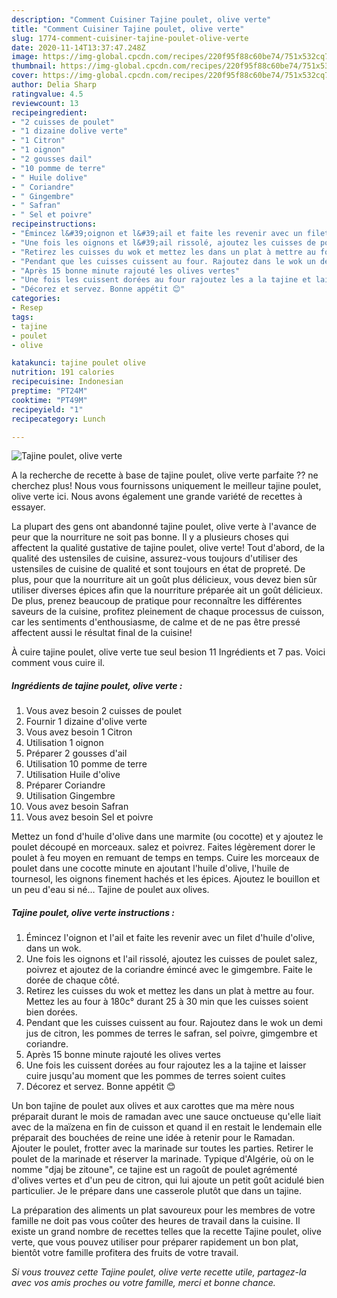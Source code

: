 ```yaml
---
description: "Comment Cuisiner Tajine poulet, olive verte"
title: "Comment Cuisiner Tajine poulet, olive verte"
slug: 1774-comment-cuisiner-tajine-poulet-olive-verte
date: 2020-11-14T13:37:47.248Z
image: https://img-global.cpcdn.com/recipes/220f95f88c60be74/751x532cq70/tajine-poulet-olive-verte-photo-principale-de-la-recette.jpg
thumbnail: https://img-global.cpcdn.com/recipes/220f95f88c60be74/751x532cq70/tajine-poulet-olive-verte-photo-principale-de-la-recette.jpg
cover: https://img-global.cpcdn.com/recipes/220f95f88c60be74/751x532cq70/tajine-poulet-olive-verte-photo-principale-de-la-recette.jpg
author: Delia Sharp
ratingvalue: 4.5
reviewcount: 13
recipeingredient:
- "2 cuisses de poulet"
- "1 dizaine dolive verte"
- "1 Citron"
- "1 oignon"
- "2 gousses dail"
- "10 pomme de terre"
- " Huile dolive"
- " Coriandre"
- " Gingembre"
- " Safran"
- " Sel et poivre"
recipeinstructions:
- "Émincez l&#39;oignon et l&#39;ail et faite les revenir avec un filet d&#39;huile d&#39;olive, dans un wok."
- "Une fois les oignons et l&#39;ail rissolé, ajoutez les cuisses de poulet salez, poivrez et ajoutez de la coriandre émincé avec le gimgembre. Faite le dorée de chaque côté."
- "Retirez les cuisses du wok et mettez les dans un plat à mettre au four. Mettez les au four à 180c° durant 25 à 30 min que les cuisses soient bien dorées."
- "Pendant que les cuisses cuissent au four. Rajoutez dans le wok un demi jus de citron, les pommes de terres le safran, sel poivre, gimgembre et coriandre."
- "Après 15 bonne minute rajouté les olives vertes"
- "Une fois les cuissent dorées au four rajoutez les a la tajine et laisser cuire jusqu&#39;au moment que les pommes de terres soient cuites"
- "Décorez et servez. Bonne appétit 😊"
categories:
- Resep
tags:
- tajine
- poulet
- olive

katakunci: tajine poulet olive 
nutrition: 191 calories
recipecuisine: Indonesian
preptime: "PT24M"
cooktime: "PT49M"
recipeyield: "1"
recipecategory: Lunch

---
```



![Tajine poulet, olive verte](https://img-global.cpcdn.com/recipes/220f95f88c60be74/751x532cq70/tajine-poulet-olive-verte-photo-principale-de-la-recette.jpg)

A la recherche de recette à base de tajine poulet, olive verte parfaite ?? ne cherchez plus! Nous vous fournissons uniquement le meilleur tajine poulet, olive verte ici. Nous avons également une grande variété de recettes à essayer.

La plupart des gens ont abandonné tajine poulet, olive verte à l'avance de peur que la nourriture ne soit pas bonne. Il y a plusieurs choses qui affectent la qualité gustative de tajine poulet, olive verte! Tout d'abord, de la qualité des ustensiles de cuisine, assurez-vous toujours d'utiliser des ustensiles de cuisine de qualité et sont toujours en état de propreté. De plus, pour que la nourriture ait un goût plus délicieux, vous devez bien sûr utiliser diverses épices afin que la nourriture préparée ait un goût délicieux. De plus, prenez beaucoup de pratique pour reconnaître les différentes saveurs de la cuisine, profitez pleinement de chaque processus de cuisson, car les sentiments d'enthousiasme, de calme et de ne pas être pressé affectent aussi le résultat final de la cuisine!

<!--inarticleads1-->

À cuire tajine poulet, olive verte tue seul besion 11 Ingrédients et 7 pas. Voici comment vous cuire il.

##### Ingrédients de tajine poulet, olive verte :

1. Vous avez besoin 2 cuisses de poulet
1. Fournir 1 dizaine d&#39;olive verte
1. Vous avez besoin 1 Citron
1. Utilisation 1 oignon
1. Préparer 2 gousses d&#39;ail
1. Utilisation 10 pomme de terre
1. Utilisation  Huile d&#39;olive
1. Préparer  Coriandre
1. Utilisation  Gingembre
1. Vous avez besoin  Safran
1. Vous avez besoin  Sel et poivre


Mettez un fond d&#39;huile d&#39;olive dans une marmite (ou cocotte) et y ajoutez le poulet découpé en morceaux. salez et poivrez. Faites légèrement dorer le poulet à feu moyen en remuant de temps en temps. Cuire les morceaux de poulet dans une cocotte minute en ajoutant l&#39;huile d&#39;olive, l&#39;huile de tournesol, les oignons finement hachés et les épices. Ajoutez le bouillon et un peu d&#39;eau si né… Tajine de poulet aux olives. 

<!--inarticleads2-->

##### Tajine poulet, olive verte instructions :

1. Émincez l&#39;oignon et l&#39;ail et faite les revenir avec un filet d&#39;huile d&#39;olive, dans un wok.
1. Une fois les oignons et l&#39;ail rissolé, ajoutez les cuisses de poulet salez, poivrez et ajoutez de la coriandre émincé avec le gimgembre. Faite le dorée de chaque côté.
1. Retirez les cuisses du wok et mettez les dans un plat à mettre au four. Mettez les au four à 180c° durant 25 à 30 min que les cuisses soient bien dorées.
1. Pendant que les cuisses cuissent au four. Rajoutez dans le wok un demi jus de citron, les pommes de terres le safran, sel poivre, gimgembre et coriandre.
1. Après 15 bonne minute rajouté les olives vertes
1. Une fois les cuissent dorées au four rajoutez les a la tajine et laisser cuire jusqu&#39;au moment que les pommes de terres soient cuites
1. Décorez et servez. Bonne appétit 😊


Un bon tajine de poulet aux olives et aux carottes que ma mère nous préparait durant le mois de ramadan avec une sauce onctueuse qu&#39;elle liait avec de la maïzena en fin de cuisson et quand il en restait le lendemain elle préparait des bouchées de reine une idée à retenir pour le Ramadan. Ajouter le poulet, frotter avec la marinade sur toutes les parties. Retirer le poulet de la marinade et réserver la marinade. Typique d&#39;Algérie, où on le nomme &#34;djaj be zitoune&#34;, ce tajine est un ragoût de poulet agrémenté d&#39;olives vertes et d&#39;un peu de citron, qui lui ajoute un petit goût acidulé bien particulier. Je le prépare dans une casserole plutôt que dans un tajine. 

<!--inarticleads1-->

<p>
La préparation des aliments un plat savoureux pour les membres de votre famille ne doit pas vous coûter des heures de travail dans la cuisine. Il existe un grand nombre de recettes telles que la recette Tajine poulet, olive verte, que vous pouvez utiliser pour préparer rapidement un bon plat, bientôt votre famille profitera des fruits de votre travail.
</p>

<p>
<i>Si vous trouvez cette Tajine poulet, olive verte recette utile, partagez-la avec vos amis proches ou votre famille, merci et bonne chance.</i>
</p>
